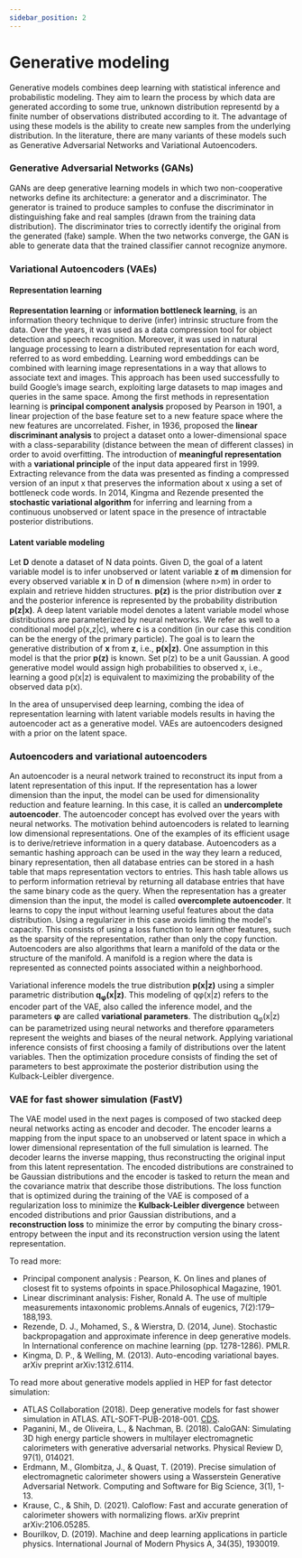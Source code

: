 ```yaml
---
sidebar_position: 2
---
```


# Generative modeling

Generative models combines deep learning with statistical inference and probabilistic modeling. They aim to learn the process by which data are generated according to some true, unknown distribution representd by a finite number of observations distributed according to it. The advantage of using these models is the ability to create new samples from the underlying distribution. In the literature, there are many variants of these models such as Generative Adversarial Networks and Variational Autoencoders.

### Generative Adversarial Networks (GANs) 

GANs are deep generative learning models in which two non-cooperative networks define its architecture: a generator and a discriminator. The generator is trained to produce samples to confuse the discriminator in distinguishing fake and real samples (drawn from the training data distribution). The discriminator tries to correctly identify the original from the generated (fake) sample. When the two networks converge, the GAN is able to generate data that the trained classifier cannot recognize anymore. 

### Variational Autoencoders (VAEs)

#### Representation learning 

**Representation learning** or **information bottleneck learning**, is an information theory technique to derive (infer) intrinsic structure from the data. Over the years, it was used as a data compression tool for object detection and speech recognition. Moreover, it was used in natural language processing to learn a distributed representation for each word, referred to as word embedding. Learning word embeddings can be combined with learning image representations in a way that allows to associate text and images. This approach has been used successfully to build Google’s image search, exploiting large datasets to map images and queries in the same space. Among the first methods in representation learning is **principal component analysis** proposed by Pearson in 1901, a linear projection of the base feature set to a new feature space where the new features are uncorrelated. Fisher, in 1936, proposed the **linear discriminant analysis** to project a dataset onto a lower-dimensional space with a class-separability (distance between the mean of different classes) in order to avoid overfitting. The introduction of **meaningful representation** with a **variational principle** of the input data appeared first in 1999. Extracting relevance from the data was presented as finding a compressed version of an input x that preserves the information about x using a set of bottleneck code words. In 2014, Kingma and Rezende presented the **stochastic variational algorithm** for inferring and learning from a continuous unobserved or latent space in the presence of intractable posterior distributions. 

#### Latent variable modeling

Let **D** denote a dataset of N data points. Given D, the goal of a latent variable model is to infer unobserved or latent variable **z** of **m** dimension for every observed variable **x** in D of **n** dimension (where n>m) in order to explain and retrieve hidden structures. **p(z)** is the prior distribution over **z** and the posterior inference is represented by the probability distribution **p(z|x)**. A deep latent variable model denotes a latent variable model whose distributions are parameterized by neural networks. We refer as well to a conditional model p(x,z|c), where **c** is a condition (in our case this condition can be the energy of the primary particle). The goal is to learn the generative distribution of **x** from **z**, i.e., **p(x|z)**. One assumption in this model is that the prior **p(z)** is known. Set p(z) to be a unit Gaussian. A good generative model would assign high probabilities to observed x, i.e., learning a good p(x|z) is equivalent to maximizing the probability of the observed data p(x). 

In the area of unsupervised deep learning, combing the idea of representation learning with latent variable models results in having the autoencoder act as a generative model. VAEs are autoencoders designed with a prior on the latent space. 

### Autoencoders and variational autoencoders

An autoencoder is a neural network trained to reconstruct its input from a latent representation of this input. If the representation has a lower dimension than the input, the model can be used for dimensionality reduction and feature learning. In this case, it is called an **undercomplete autoencoder**. The autoencoder concept has evolved over the years with neural networks. The motivation behind autoencoders is related to learning low dimensional representations. One of the examples of its efficient usage is to derive/retrieve information in a query database. Autoencoders as a semantic hashing approach can be used in the way they learn a reduced, binary representation, then all database entries can be stored in a hash table that maps representation vectors to entries. This hash table allows us to perform information retrieval by returning all database entries that have the same binary code as the query. When the representation has a greater dimension than the input, the model is called **overcomplete autoencoder**. It learns to copy the input  without learning useful features about the data distribution. Using a regularizer in this case avoids limiting the model's capacity. This consists of using a loss function to learn other features, such as the sparsity of the representation, rather than only the copy function. Autoencoders are also algorithms that learn a manifold of the data or the structure of the manifold. A manifold is a region where the data is represented as connected points associated within a neighborhood.

Variational inference models the true distribution **p(x|z)** using a simpler parametric distribution **q<sub>&phi;</sub>(x|z)**. This modeling of q&phi;(x|z) refers to the encoder part of the VAE, also called the inference model, and the parameters **&phi;** are called **variational parameters**. The distribution q<sub>&phi;</sub>(x|z) can be parametrized using neural networks and therefore &phi;parameters represent the weights and biases of the neural network. Applying variational inference consists of first choosing a family of distributions over the latent variables. Then the optimization procedure consists of finding the set of parameters to best approximate the posterior distribution using the Kulback-Leibler divergence. 

### VAE for fast shower simulation (FastV)

The VAE model used in the next pages is composed of two stacked deep neural networks acting as encoder and decoder. The encoder learns a mapping from the input space to an unobserved or latent space in which a lower dimensional representation of the full simulation is learned. The decoder learns the inverse mapping, thus reconstructing the original input from this latent representation. The encoded distributions are constrained to be Gaussian distributions and the encoder is tasked to return the mean and the covariance matrix that describe those distributions. The loss function that is optimized during the training of the VAE is composed of a regularization loss to minimize the **Kulback-Leibler divergence** between encoded distributions and prior Gaussian distributions, and a **reconstruction loss** to minimize the error by computing the binary cross-entropy between the input and its reconstruction version using the latent representation. 



To read more: 

- Principal component analysis : Pearson, K. On lines and planes of closest fit to systems ofpoints in space.Philosophical Magazine, 1901.
- Linear discriminant analysis: Fisher,  Ronald A. The use of multiple measurements intaxonomic problems.Annals of eugenics, 7(2):179–188,193.
- Rezende, D. J., Mohamed, S., & Wierstra, D. (2014, June). Stochastic backpropagation and approximate inference in deep generative models. In International conference on machine learning (pp. 1278-1286). PMLR.
- Kingma, D. P., & Welling, M. (2013). Auto-encoding variational bayes. arXiv preprint arXiv:1312.6114.

To read more about generative models applied in HEP for fast detector simulation:

- ATLAS Collaboration (2018). Deep generative models for fast shower simulation in ATLAS. ATL-SOFT-PUB-2018-001. [CDS](https://cds.cern.ch/record/2630433).
- Paganini, M., de Oliveira, L., & Nachman, B. (2018). CaloGAN: Simulating 3D high energy particle showers in multilayer electromagnetic calorimeters with generative adversarial networks. Physical Review D, 97(1), 014021.
- Erdmann, M., Glombitza, J., & Quast, T. (2019). Precise simulation of electromagnetic calorimeter showers using a Wasserstein Generative Adversarial Network. Computing and Software for Big Science, 3(1), 1-13.
- Krause, C., & Shih, D. (2021). Caloflow: Fast and accurate generation of calorimeter showers with normalizing flows. arXiv preprint arXiv:2106.05285.
- Bourilkov, D. (2019). Machine and deep learning applications in particle physics. International Journal of Modern Physics A, 34(35), 1930019.



